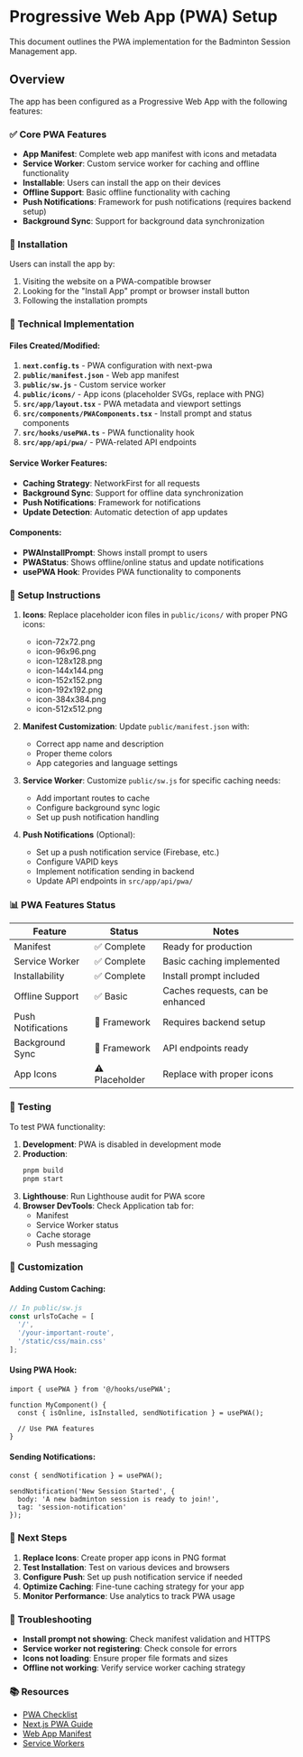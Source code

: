 # Progressive Web App (PWA) Setup

This document outlines the PWA implementation for the Badminton Session Management app.

## Overview

The app has been configured as a Progressive Web App with the following features:

### ✅ Core PWA Features
- **App Manifest**: Complete web app manifest with icons and metadata
- **Service Worker**: Custom service worker for caching and offline functionality
- **Installable**: Users can install the app on their devices
- **Offline Support**: Basic offline functionality with caching
- **Push Notifications**: Framework for push notifications (requires backend setup)
- **Background Sync**: Support for background data synchronization

### 📱 Installation
Users can install the app by:
1. Visiting the website on a PWA-compatible browser
2. Looking for the "Install App" prompt or browser install button
3. Following the installation prompts

### 🔧 Technical Implementation

#### Files Created/Modified:
1. **`next.config.ts`** - PWA configuration with next-pwa
2. **`public/manifest.json`** - Web app manifest
3. **`public/sw.js`** - Custom service worker
4. **`public/icons/`** - App icons (placeholder SVGs, replace with PNG)
5. **`src/app/layout.tsx`** - PWA metadata and viewport settings
6. **`src/components/PWAComponents.tsx`** - Install prompt and status components
7. **`src/hooks/usePWA.ts`** - PWA functionality hook
8. **`src/app/api/pwa/`** - PWA-related API endpoints

#### Service Worker Features:
- **Caching Strategy**: NetworkFirst for all requests
- **Background Sync**: Support for offline data synchronization
- **Push Notifications**: Framework for notifications
- **Update Detection**: Automatic detection of app updates

#### Components:
- **PWAInstallPrompt**: Shows install prompt to users
- **PWAStatus**: Shows offline/online status and update notifications
- **usePWA Hook**: Provides PWA functionality to components

### 🚀 Setup Instructions

1. **Icons**: Replace placeholder icon files in `public/icons/` with proper PNG icons:
   - icon-72x72.png
   - icon-96x96.png  
   - icon-128x128.png
   - icon-144x144.png
   - icon-152x152.png
   - icon-192x192.png
   - icon-384x384.png
   - icon-512x512.png

2. **Manifest Customization**: Update `public/manifest.json` with:
   - Correct app name and description
   - Proper theme colors
   - App categories and language settings

3. **Service Worker**: Customize `public/sw.js` for specific caching needs:
   - Add important routes to cache
   - Configure background sync logic
   - Set up push notification handling

4. **Push Notifications** (Optional):
   - Set up a push notification service (Firebase, etc.)
   - Configure VAPID keys
   - Implement notification sending in backend
   - Update API endpoints in `src/app/api/pwa/`

### 📊 PWA Features Status

| Feature | Status | Notes |
|---------|--------|-------|
| Manifest | ✅ Complete | Ready for production |
| Service Worker | ✅ Complete | Basic caching implemented |
| Installability | ✅ Complete | Install prompt included |
| Offline Support | ✅ Basic | Caches requests, can be enhanced |
| Push Notifications | 🔄 Framework | Requires backend setup |
| Background Sync | 🔄 Framework | API endpoints ready |
| App Icons | ⚠️ Placeholder | Replace with proper icons |

### 🧪 Testing

To test PWA functionality:

1. **Development**: PWA is disabled in development mode
2. **Production**: 
   ```bash
   pnpm build
   pnpm start
   ```
3. **Lighthouse**: Run Lighthouse audit for PWA score
4. **Browser DevTools**: Check Application tab for:
   - Manifest
   - Service Worker status
   - Cache storage
   - Push messaging

### 🔧 Customization

#### Adding Custom Caching:
```javascript
// In public/sw.js
const urlsToCache = [
  '/',
  '/your-important-route',
  '/static/css/main.css'
];
```

#### Using PWA Hook:
```tsx
import { usePWA } from '@/hooks/usePWA';

function MyComponent() {
  const { isOnline, isInstalled, sendNotification } = usePWA();
  
  // Use PWA features
}
```

#### Sending Notifications:
```tsx
const { sendNotification } = usePWA();

sendNotification('New Session Started', {
  body: 'A new badminton session is ready to join!',
  tag: 'session-notification'
});
```

### 📝 Next Steps

1. **Replace Icons**: Create proper app icons in PNG format
2. **Test Installation**: Test on various devices and browsers
3. **Configure Push**: Set up push notification service if needed
4. **Optimize Caching**: Fine-tune caching strategy for your app
5. **Monitor Performance**: Use analytics to track PWA usage

### 🐛 Troubleshooting

- **Install prompt not showing**: Check manifest validation and HTTPS
- **Service worker not registering**: Check console for errors
- **Icons not loading**: Ensure proper file formats and sizes
- **Offline not working**: Verify service worker caching strategy

### 📚 Resources

- [PWA Checklist](https://web.dev/pwa-checklist/)
- [Next.js PWA Guide](https://github.com/shadowwalker/next-pwa)
- [Web App Manifest](https://developer.mozilla.org/en-US/docs/Web/Manifest)
- [Service Workers](https://developer.mozilla.org/en-US/docs/Web/API/Service_Worker_API)
